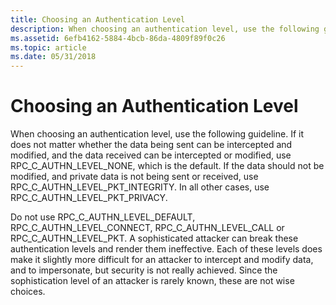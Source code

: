 ```yaml
---
title: Choosing an Authentication Level
description: When choosing an authentication level, use the following guideline.
ms.assetid: 6efb4162-5884-4bcb-86da-4809f89f0c26
ms.topic: article
ms.date: 05/31/2018
---
```


# Choosing an Authentication Level

When choosing an authentication level, use the following guideline. If it does not matter whether the data being sent can be intercepted and modified, and the data received can be intercepted or modified, use RPC\_C\_AUTHN\_LEVEL\_NONE, which is the default. If the data should not be modified, and private data is not being sent or received, use RPC\_C\_AUTHN\_LEVEL\_PKT\_INTEGRITY. In all other cases, use RPC\_C\_AUTHN\_LEVEL\_PKT\_PRIVACY.

Do not use RPC\_C\_AUTHN\_LEVEL\_DEFAULT, RPC\_C\_AUTHN\_LEVEL\_CONNECT, RPC\_C\_AUTHN\_LEVEL\_CALL or RPC\_C\_AUTHN\_LEVEL\_PKT. A sophisticated attacker can break these authentication levels and render them ineffective. Each of these levels does make it slightly more difficult for an attacker to intercept and modify data, and to impersonate, but security is not really achieved. Since the sophistication level of an attacker is rarely known, these are not wise choices.

 

 




